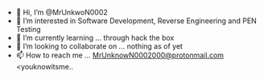 - 👋 Hi, I’m @MrUnkwoN0002
- 👀 I’m interested in Software Development, Reverse Engineering and PEN Testing 
- 🌱 I’m currently learning ... through hack the box
- 💞️ I’m looking to collaborate on ... nothing as of yet 
- 📫 How to reach me ...
MrUnknowN0002000@protonmail.com
<youknowitsme..
